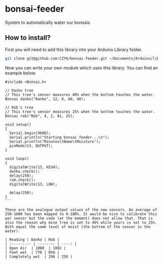 # bonsai-feeder
System to automatically water our bonsais


## How to install?

First you will need to add this library into your Arduino Library folder.
```sh
git clone git@github.com:CZYK/bonsai-feeder.git ~/Documents/Arduino/libraries/Bonsai
```
Now you can write your own module which uses this library. You can find an example below.

````Arduino
#include <Bonsai.h>

// Danko tree
// This tree's sensor measures 40% when the bottom touches the water.
Bonsai danko("Danko", 12, 8, A0, 40);

// Rob's tree
// This tree's sensor measures 25% when the bottom touches the water.
Bonsai rob("Rob", 4, 2, A1, 25);

void setup()
{
  Serial.begin(9600);
  Serial.println("Starting bonsai feeder...\n");
  Serial.println("Minutes\tName\tMoisture");
  pinMode(13, OUTPUT);
}

void loop()
{
  digitalWrite(13, HIGH);
  danko.check();
  delay(250);
  rob.check();
  digitalWrite(13, LOW);
  
  delay(250);
}
```

These are the analogue output values of the new sensors. An average of 250-1000 has been mapped to 0-100%. It would be nice to calibrate this per sensor but the code (at the moment) does not allow that. That is also the reason why mine tree is set to 40% while yours is set to 25%. Both equal the same level of moist (the bottom of the sensor in the water).

| Reading | Danko | Rob |
| :--------- | -------: | ----: |
| Open Air  | 1000  | 1002 |
| Feet wet  | 770 | 850 |
| Completely wet  | 296 | 250 |